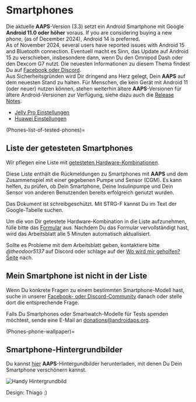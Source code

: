 # Smartphones

Die aktuelle **AAPS**-Version (3.3) setzt ein Android Smartphone mit Google **Android 11.0 oder höher** voraus. If you are considering buying a new phone, (as of December 2024), Android 14 is preferred.  
As of November 2024, several users have reported issues with Android 15 and Bluetooth connection. Eventuell macht es Sinn, das Update auf Android 15 zu verschieben, insbesondere dann, wenn Du den Omnipod Dash oder den Dexcom G7 nutzt. Die neuesten Informationen zu diesem Thema findest Du auf [Facebook oder Discord](../GettingHelp/WhereCanIGetHelp.md).  
Aus Sicherheitsgründen wird Dir dringend ans Herz gelegt, Dein **AAPS** auf dem neuesten Stand zu halten. Für Menschen, die kein Gerät mit Android 11 (oder neuer) nutzen können, stehen weiterhin ältere **AAPS**-Versionen für ältere Android-Versionen zur Verfügung, siehe dazu auch die [Release Notes](#maintenance-android-version-aaps-version).

- [Jelly Pro Einstellungen](../CompatiblePhones/Jelly.md)
- [Huawei Einstellungen](../CompatiblePhones/Huawei.md)

(Phones-list-of-tested-phones)=

## Liste der getesteten Smartphones

Wir pflegen eine Liste mit [getesteten Hardware-Kombinationen](https://docs.google.com/spreadsheets/u/1/d/e/2PACX-1vScCNaIguEZVTVFAgpv1kXHdsHl3fs6xT6RB2Z1CeVJ561AvvqGwxMhlmSHk4J056gMCAQE02sAWJvT/pubhtml?gid=683363241&single=true).

Diese Liste enthält die Rückmeldungen zu Smartphones mit **AAPS** und dem Zusammenspiel mit einer gegebenen Pumpe und Sensor (CGM). Es kann helfen, zu prüfen, ob Dein Smartphone, Deine Insulinpumpe und Dein Sensor von anderen Benutzenden bereits erfolgreich genutzt wurden.

Das Dokument ist schreibgeschützt. Mit STRG-F kannst Du im Text der Google-Tabelle suchen.

Um die von Dir getestete Hardware-Kombination in die Liste aufzunehmen, fülle bitte das [Formular](https://docs.google.com/forms/d/e/1FAIpQLSfoGKLYEx4aUAJ5RWL3xLJeNdmRyxtXmDzpGhuU3Rfcj2H_Jw/viewform) aus. Nachdem Du das Formular vervollständigt hast, wird das Arbeitsblatt alle 5 Minuten automatisch aktualisiert.

Sollte es Probleme mit dem Arbeitsblatt geben, kontaktiere bitte *@theodoor5137* auf Discord oder schlage auf der [Wo wird mir geholfen? Seite](../GettingHelp/WhereCanIGetHelp.md) nach.

## Mein Smartphone ist nicht in der Liste

Wenn Du konkrete Fragen zu einem bestimmten Smartphone-Modell hast, suche in unserer [Facebook- oder Discord-Community](../GettingHelp/WhereCanIGetHelp.md) danach oder stelle dort die entsprechende Frage.

Falls Du Smartphones oder Smartwatch-Modelle für Tests spenden möchtest, sende eine E-Mail an <donations@androidaps.org>.

(Phones-phone-wallpaper)=

## Smartphone-Hintergrundbilder

Du kannst [hier](../images/bg_phone.jpg) **AAPS**-Hintergundbilder herunterladen, mit denen Du Dein Smartphone verschönern kannst.

![Handy Hintergrundbild](../images/bg_phone_thump.jpg)

Design: Thiago :)